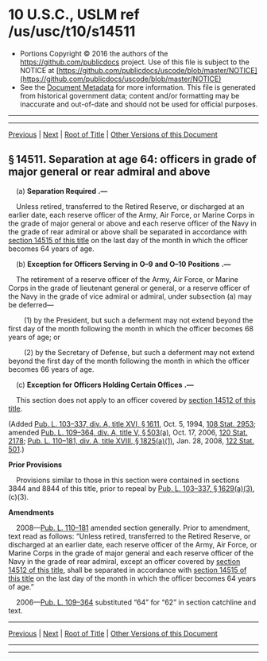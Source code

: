 ---
---

# 10 U.S.C., USLM ref /us/usc/t10/s14511

* Portions Copyright © 2016 the authors of the https://github.com/publicdocs project.
  Use of this file is subject to the NOTICE at [https://github.com/publicdocs/uscode/blob/master/NOTICE](https://github.com/publicdocs/uscode/blob/master/NOTICE)
* See the [Document Metadata](././../../../../../..//README.md) for more information.
  This file is generated from historical government data; content and/or formatting may be inaccurate and out-of-date and should not be used for official purposes.

----------
----------

[Previous](./../../../../../..//us/usc/t10/stE/ptIII/ch1407/m__us_usc_t10_s14510.md) | [Next](./../../../../../..//us/usc/t10/stE/ptIII/ch1407/m__us_usc_t10_s14512.md) | [Root of Title](./../../../../../../) | [Other Versions of this Document](https://publicdocs.github.io/go/links?ns=uslm&ref=%2Fus%2Fusc%2Ft10%2Fs14511)

## § 14511. Separation at age 64: officers in grade of major general or rear admiral and above

    (a)  __Separation Required__  __.—__ 

    Unless retired, transferred to the Retired Reserve, or discharged at an earlier date, each reserve officer of the Army, Air Force, or Marine Corps in the grade of major general or above and each reserve officer of the Navy in the grade of rear admiral or above shall be separated in accordance with [section 14515 of this title][/us/usc/t10/s14515] on the last day of the month in which the officer becomes 64 years of age.

    (b)  __Exception for Officers Serving in__  __O–9__  __and__  __O–10__  __Positions__  __.—__ 

    The retirement of a reserve officer of the Army, Air Force, or Marine Corps in the grade of lieutenant general or general, or a reserve officer of the Navy in the grade of vice admiral or admiral, under subsection (a) may be deferred—

        (1) by the President, but such a deferment may not extend beyond the first day of the month following the month in which the officer becomes 68 years of age; or

        (2) by the Secretary of Defense, but such a deferment may not extend beyond the first day of the month following the month in which the officer becomes 66 years of age.

    (c)  __Exception for Officers Holding Certain Offices__  __.—__ 

    This section does not apply to an officer covered by [section 14512 of this title][/us/usc/t10/s14512].

(Added [Pub. L. 103–337, div. A, title XVI, § 1611][/us/pl/103/337/s1611], Oct. 5, 1994, [108 Stat. 2953][/us/stat/108/2953]; amended [Pub. L. 109–364, div. A, title V, § 503(a)][/us/pl/109/364/s503/a], Oct. 17, 2006, [120 Stat. 2178][/us/stat/120/2178]; [Pub. L. 110–181, div. A, title XVIII, § 1825(a)(1)][/us/pl/110/181/s1825/a/1], Jan. 28, 2008, [122 Stat. 501][/us/stat/122/501].)

 __Prior Provisions__ 

    Provisions similar to those in this section were contained in sections 3844 and 8844 of this title, prior to repeal by [Pub. L. 103–337, § 1629(a)(3)][/us/pl/103/337/s1629/a/3], (c)(3).

 __Amendments__ 

    2008—[Pub. L. 110–181][/us/pl/110/181] amended section generally. Prior to amendment, text read as follows: “Unless retired, transferred to the Retired Reserve, or discharged at an earlier date, each reserve officer of the Army, Air Force, or Marine Corps in the grade of major general and each reserve officer of the Navy in the grade of rear admiral, except an officer covered by [section 14512 of this title][/us/usc/t10/s14512], shall be separated in accordance with [section 14515 of this title][/us/usc/t10/s14515] on the last day of the month in which the officer becomes 64 years of age.”

    2006—[Pub. L. 109–364][/us/pl/109/364] substituted “64” for “62” in section catchline and text.

----------

[Previous](./../../../../../..//us/usc/t10/stE/ptIII/ch1407/m__us_usc_t10_s14510.md) | [Next](./../../../../../..//us/usc/t10/stE/ptIII/ch1407/m__us_usc_t10_s14512.md) | [Root of Title](./../../../../../../) | [Other Versions of this Document](https://publicdocs.github.io/go/links?ns=uslm&ref=%2Fus%2Fusc%2Ft10%2Fs14511)

----------
----------

[/us/usc/t10/s14515]: https://publicdocs.github.io/go/links?ns=uslm&ref=%2Fus%2Fusc%2Ft10%2Fs14515
[/us/usc/t10/s14512]: https://publicdocs.github.io/go/links?ns=uslm&ref=%2Fus%2Fusc%2Ft10%2Fs14512
[/us/pl/103/337/s1611]: https://publicdocs.github.io/go/links?ns=uslm&ref=%2Fus%2Fpl%2F103%2F337%2Fs1611
[/us/stat/108/2953]: https://publicdocs.github.io/go/links?ns=uslm&ref=%2Fus%2Fstat%2F108%2F2953
[/us/pl/109/364/s503/a]: https://publicdocs.github.io/go/links?ns=uslm&ref=%2Fus%2Fpl%2F109%2F364%2Fs503%2Fa
[/us/stat/120/2178]: https://publicdocs.github.io/go/links?ns=uslm&ref=%2Fus%2Fstat%2F120%2F2178
[/us/pl/110/181/s1825/a/1]: https://publicdocs.github.io/go/links?ns=uslm&ref=%2Fus%2Fpl%2F110%2F181%2Fs1825%2Fa%2F1
[/us/stat/122/501]: https://publicdocs.github.io/go/links?ns=uslm&ref=%2Fus%2Fstat%2F122%2F501
[/us/pl/103/337/s1629/a/3]: https://publicdocs.github.io/go/links?ns=uslm&ref=%2Fus%2Fpl%2F103%2F337%2Fs1629%2Fa%2F3
[/us/pl/110/181]: https://publicdocs.github.io/go/links?ns=uslm&ref=%2Fus%2Fpl%2F110%2F181
[/us/usc/t10/s14512]: https://publicdocs.github.io/go/links?ns=uslm&ref=%2Fus%2Fusc%2Ft10%2Fs14512
[/us/usc/t10/s14515]: https://publicdocs.github.io/go/links?ns=uslm&ref=%2Fus%2Fusc%2Ft10%2Fs14515
[/us/pl/109/364]: https://publicdocs.github.io/go/links?ns=uslm&ref=%2Fus%2Fpl%2F109%2F364



